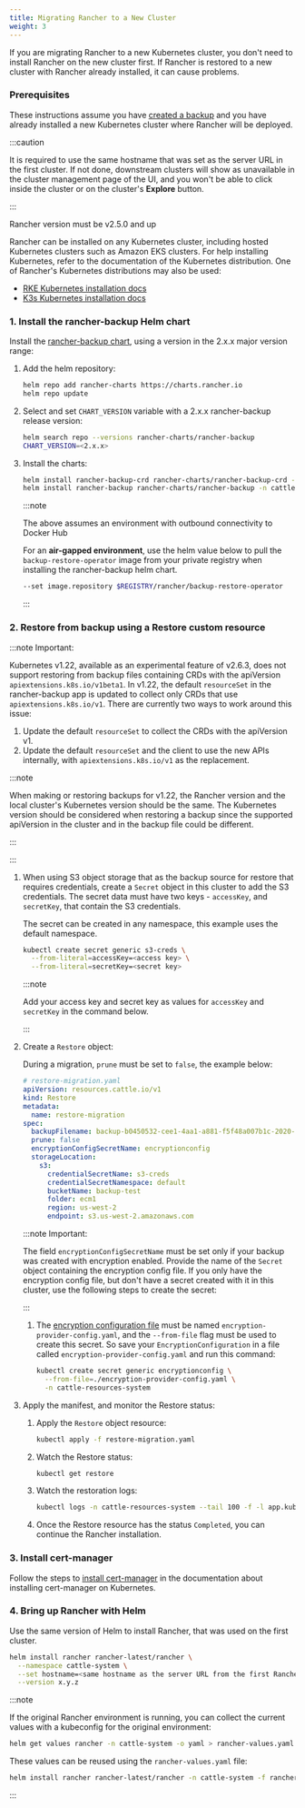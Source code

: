 ```yaml
---
title: Migrating Rancher to a New Cluster
weight: 3
---
```


If you are migrating Rancher to a new Kubernetes cluster, you don't need to install Rancher on the new cluster first. If Rancher is restored to a new cluster with Rancher already installed, it can cause problems.

### Prerequisites

These instructions assume you have [created a backup](back-up-rancher.md) and you have already installed a new Kubernetes cluster where Rancher will be deployed.

:::caution

It is required to use the same hostname that was set as the server URL in the first cluster. If not done, downstream clusters will show as unavailable in the cluster management page of the UI, and you won't be able to click inside the cluster or on the cluster's <b>Explore</b> button.

:::

Rancher version must be v2.5.0 and up

Rancher can be installed on any Kubernetes cluster, including hosted Kubernetes clusters such as Amazon EKS clusters. For help installing Kubernetes, refer to the documentation of the Kubernetes distribution. One of Rancher's Kubernetes distributions may also be used:

- [RKE Kubernetes installation docs](https://rancher.com/docs/rke/latest/en/installation/)
- [K3s Kubernetes installation docs](https://rancher.com/docs/k3s/latest/en/installation/)

### 1. Install the rancher-backup Helm chart
Install the [rancher-backup chart](https://github.com/rancher/backup-restore-operator/tags), using a version in the 2.x.x major version range:

  1. Add the helm repository:

     ```bash
     helm repo add rancher-charts https://charts.rancher.io
     helm repo update
     ```

  1. Select and set `CHART_VERSION` variable with a 2.x.x rancher-backup release version:
     ```bash
     helm search repo --versions rancher-charts/rancher-backup
     CHART_VERSION=<2.x.x>
     ```
  2. Install the charts:
     ```bash
     helm install rancher-backup-crd rancher-charts/rancher-backup-crd -n cattle-resources-system --create-namespace --version $CHART_VERSION
     helm install rancher-backup rancher-charts/rancher-backup -n cattle-resources-system --version $CHART_VERSION
     ```

     :::note

     The above assumes an environment with outbound connectivity to Docker Hub

     For an **air-gapped environment**, use the helm value below to pull the `backup-restore-operator` image from your private registry when installing the rancher-backup helm chart.
     ```bash
     --set image.repository $REGISTRY/rancher/backup-restore-operator
     ```

     :::

### 2. Restore from backup using a Restore custom resource

:::note Important:

Kubernetes v1.22, available as an experimental feature of v2.6.3, does not support restoring from backup files containing CRDs with the apiVersion `apiextensions.k8s.io/v1beta1`. In v1.22, the default `resourceSet` in the rancher-backup app is updated to collect only CRDs that use `apiextensions.k8s.io/v1`. There are currently two ways to work around this issue:

1. Update the default `resourceSet` to collect the CRDs with the apiVersion v1.
1. Update the default `resourceSet` and the client to use the new APIs internally, with `apiextensions.k8s.io/v1` as the replacement.

  :::note

  When making or restoring backups for v1.22, the Rancher version and the local cluster's Kubernetes version should be the same. The Kubernetes version should be considered when restoring a backup since the supported apiVersion in the cluster and in the backup file could be different.

  :::

:::

1. When using S3 object storage that as the backup source for restore that requires credentials, create a `Secret` object in this cluster to add the S3 credentials. The secret data must have two keys - `accessKey`, and `secretKey`, that contain the S3 credentials.

   The secret can be created in any namespace, this example uses the default namespace.

   ```bash
   kubectl create secret generic s3-creds \
     --from-literal=accessKey=<access key> \
     --from-literal=secretKey=<secret key>
   ```

   :::note

   Add your access key and secret key as values for `accessKey` and `secretKey` in the command below.

   :::

1. Create a `Restore` object:

   During a migration, `prune` must be set to `false`, the example below:

   ```yaml
   # restore-migration.yaml
   apiVersion: resources.cattle.io/v1
   kind: Restore
   metadata:
     name: restore-migration
   spec:
     backupFilename: backup-b0450532-cee1-4aa1-a881-f5f48a007b1c-2020-09-15T07-27-09Z.tar.gz
     prune: false
     encryptionConfigSecretName: encryptionconfig
     storageLocation:
       s3:
         credentialSecretName: s3-creds
         credentialSecretNamespace: default
         bucketName: backup-test
         folder: ecm1
         region: us-west-2
         endpoint: s3.us-west-2.amazonaws.com
   ```

   :::note Important:

   The field `encryptionConfigSecretName` must be set only if your backup was created with encryption enabled. Provide the name of the `Secret` object containing the encryption config file. If you only have the encryption config file, but don't have a secret created with it in this cluster, use the following steps to create the secret:

   :::

   1. The [encryption configuration file](reference-guides/backup-restore-configuration/backup-configuration.md#encryption) must be named `encryption-provider-config.yaml`, and the `--from-file` flag must be used to create this secret. So save your `EncryptionConfiguration` in a file called `encryption-provider-config.yaml` and run this command:
      ```bash
      kubectl create secret generic encryptionconfig \
        --from-file=./encryption-provider-config.yaml \
        -n cattle-resources-system
      ```
1. Apply the manifest, and monitor the Restore status:
   1. Apply the `Restore` object resource:
      ```bash
      kubectl apply -f restore-migration.yaml
      ```
   1. Watch the Restore status:
      ```bash
      kubectl get restore
      ```
   1. Watch the restoration logs:
      ```bash
      kubectl logs -n cattle-resources-system --tail 100 -f -l app.kubernetes.io/instance=rancher-backup
      ```
   1. Once the Restore resource has the status `Completed`, you can continue the Rancher installation.

### 3. Install cert-manager

Follow the steps to [install cert-manager](../../../pages-for-subheaders/install-upgrade-on-a-kubernetes-cluster.md#4-install-cert-manager) in the documentation about installing cert-manager on Kubernetes.

### 4. Bring up Rancher with Helm

Use the same version of Helm to install Rancher, that was used on the first cluster.

```bash
helm install rancher rancher-latest/rancher \
  --namespace cattle-system \
  --set hostname=<same hostname as the server URL from the first Rancher server> \
  --version x.y.z
```

:::note

If the original Rancher environment is running, you can collect the current values with a kubeconfig for the original environment:

```bash
helm get values rancher -n cattle-system -o yaml > rancher-values.yaml
```

These values can be reused using the `rancher-values.yaml` file:

```bash
helm install rancher rancher-latest/rancher -n cattle-system -f rancher-values.yaml --version x.y.z
```

:::